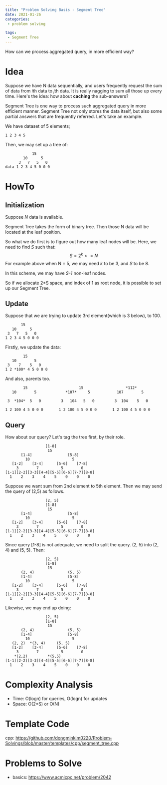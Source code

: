 ```yaml
---
title: "Problem Solving Basis - Segment Tree"
date: 2021-01-26
categories:
 - problem solving 

tags:
 - Segment Tree
---
```


How can we process aggregated query, in more efficient way?

# Idea
Suppose we have N data sequentially, and users frequently request the sum of data from *i*th data to *j*th data.
It is really nagging to sum all those up every time. Here's the idea: how about **caching** the sub-answers?

Segment Tree is one way to process such aggregated query in more efficient manner.
Segment Tree not only stores the data itself, but also some partial answers that are frequently referred.
Let's take an example.

We have dataset of 5 elements;
```
1 2 3 4 5
```

Then, we may set up a tree of:
```
            15
        10      5
      3   7   5   0
data 1 2 3 4 5 0 0 0
```

# HowTo
## Initialization
Suppose *N* data is available.

Segment Tree takes the form of binary tree.
Then those N data will be located at the leaf position.

So what we do first is to figure out how many leaf nodes will be.
Here, we need to find *S* such that:
$$ S = 2^k >= N $$
For example above when N = 5, 
we may need *k* to be 3, and *S* to be 8.

In this scheme, we may have *S-1* non-leaf nodes.

So if we allocate 2*S space, and index of 1 as root node, it is possible to set up our Segment Tree.

## Update
Suppose that we are trying to update 3rd element(which is 3 below), to 100.
```
       15
   10      5
 3   7   5   0
1 2 3 4 5 0 0 0
```

Firstly, we update the data:
```
        15
   10        5
 3    7    5   0
1 2 *100* 4 5 0 0 0
```

And also, parents too.
```
        15                       15                   *112*
   10        5             *107*     5            107        5

 3  *104*  5   0         3   104   5   0         3  104    5   0

1 2 100 4 5 0 0 0       1 2 100 4 5 0 0 0       1 2 100 4 5 0 0 0
```

## Query
How about our query?
Let's tag the tree first, by their role.

```
                  [1-8]
                   15
       [1-4]                [5-8]
         10                   5
   [1-2]    [3-4]      [5-6]    [7-8]
     3        7          5        0
[1-1][2-2][3-3][4-4][5-5][6-6][7-7][8-8]
  1    2    3    4    5    0    0    0

```
Suppose we want sum from 2nd element to 5th element.
Then we may send the query of (2,5) as follows.


```
                  (2, 5)
                  [1-8]
                   15
       [1-4]                [5-8]
         10                   5
   [1-2]    [3-4]      [5-6]    [7-8]
     3        7          5        0
[1-1][2-2][3-3][4-4][5-5][6-6][7-7][8-8]
  1    2    3    4    5    0    0    0

```

Since query [1-8] is not adequate, we need to split the query.
(2, 5) into (2, 4) and (5, 5). Then:


```
                  (2, 5)
                  [1-8]
                   15
       (2, 4)               (5, 5)
       [1-4]                [5-8]
         10                   5
   [1-2]    [3-4]      [5-6]    [7-8]
     3        7          5        0
[1-1][2-2][3-3][4-4][5-5][6-6][7-7][8-8]
  1    2    3    4    5    0    0    0

```

Likewise, we may end up doing:


```
                  (2, 5)
                  [1-8]
                   15
       (2, 4)               (5, 5)
       [1-4]                [5-8]
         10                   5
   (2, 2)  *(3, 4)     (5, 5)
   [1-2]    [3-4]      [5-6]    [7-8]
     3        7          5        0
    *(2,2)         *(5,5)
[1-1][2-2][3-3][4-4][5-5][6-6][7-7][8-8]
  1    2    3    4    5    0    0    0

```

# Complexity Analysis
- Time: O(logn) for queries, O(logn) for updates
- Space: O(2*S) or O(N)

# Template Code
cpp: https://github.com/dongminkim0220/Problem-Solvings/blob/master/templates/cpp/segment_tree.cpp

# Problems to Solve
- basics: https://www.acmicpc.net/problem/2042




